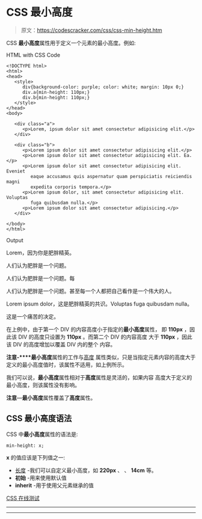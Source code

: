 # CSS 最小高度

> 原文：<https://codescracker.com/css/css-min-height.htm>

CSS **最小高度**属性用于定义一个元素的最小高度。例如:

HTML with CSS Code

```
<!DOCTYPE html>
<html>
<head>
   <style>
      div{background-color: purple; color: white; margin: 10px 0;}
      div.a{min-height: 110px;}
      div.b{min-height: 110px;}
   </style>
</head>
<body>

   <div class="a">
      <p>Lorem, ipsum dolor sit amet consectetur adipisicing elit.</p>
   </div>

   <div class="b">
      <p>Lorem ipsum dolor sit amet consectetur adipisicing elit.</p>
      <p>Lorem ipsum dolor sit amet consectetur adipisicing elit. Ea.</p>
      <p>Lorem ipsum dolor sit amet consectetur adipisicing elit. Eveniet
         eaque accusamus quis aspernatur quam perspiciatis reiciendis magni
         expedita corporis tempora.</p>
      <p>Lorem ipsum dolor, sit amet consectetur adipisicing elit. Voluptas
         fuga quibusdam nulla.</p>
      <p>Lorem ipsum dolor sit amet consectetur adipisicing.</p>
   </div>

</body>
</html>
```

Output

Lorem，因为你是肥胖精英。

人们认为肥胖是一个问题。

人们认为肥胖是一个问题。每

人们认为肥胖是一个问题。甚至每一个人都把自己看作是一个伟大的人。

Lorem ipsum dolor，这是肥胖精英的共识。Voluptas fuga quibusdam nulla。

这是一个痛苦的决定。

在上例中，由于第一个 DIV 的内容高度小于指定的**最小高度**属性， 即 **110px** ，因此该 DIV 的高度只设置为 **110px** 。而第二个 DIV 的内容高度 大于 **110px** ，因此该 DIV 的高度增加以覆盖 DIV 内的整个 内容。

**注意-****最小高度**属性的工作与[高度](/css/css-height.htm) 属性类似，只是当指定元素内容的高度大于 定义的最小高度值时，该属性不适用，如上例所示。

我们可以说，**最小高度**属性相对于**高度**属性是灵活的，如果内容 高度大于定义的最小高度，则该属性没有影响。

**注意**—**最小高度**属性覆盖了**高度**属性。

## CSS 最小高度语法

CSS 中**最小高度**属性的语法是:

```
min-height: x;
```

**x** 的值应该是下列值之一:

*   [长度](/css/css-length-units.htm) -我们可以自定义最小高度，如 **220px** 、 、 **14cm** 等。
*   **初始** -用来使用默认值
*   **inherit** -用于使用父元素继承的值

[CSS 在线测试](/exam/showtest.php?subid=5)

* * *

* * *